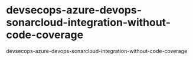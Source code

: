 # devsecops-azure-devops-sonarcloud-integration-without-code-coverage
devsecops-azure-devops-sonarcloud-integration-without-code-coverage
